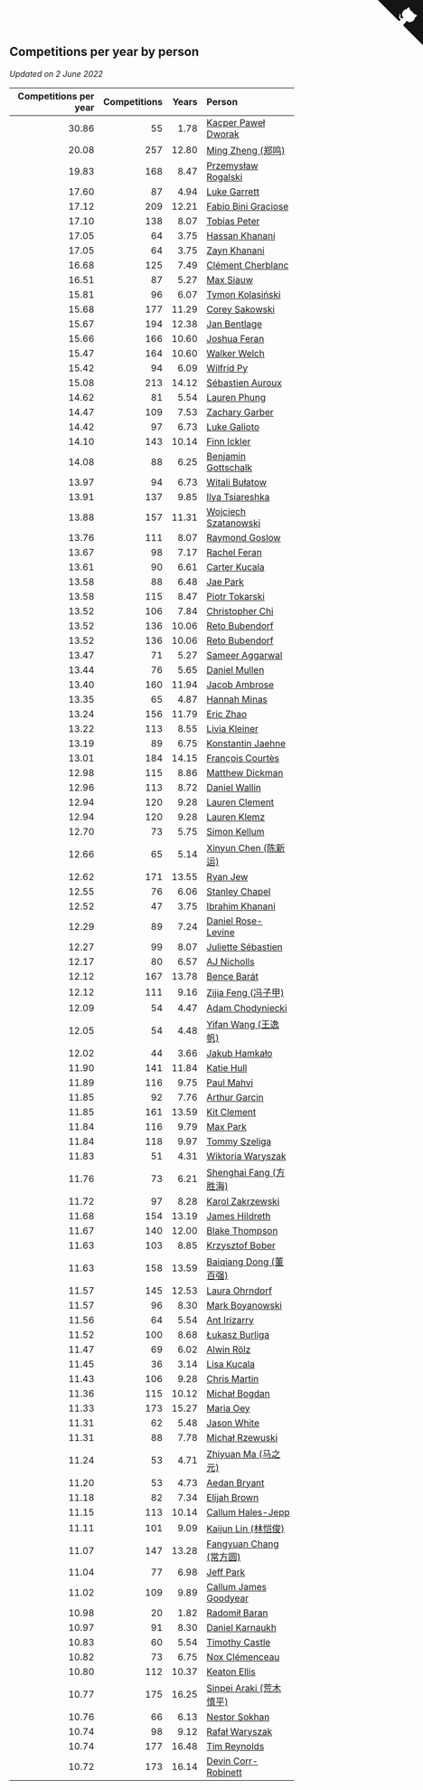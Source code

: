 ## Competitions per year by person

*Updated on  2 June 2022*

| Competitions per year | Competitions | Years | Person |
| ---: | ---: | ---: | :--- |
| 30.86 | 55 | 1.78 | [Kacper Paweł Dworak](https://www.worldcubeassociation.org/persons/2020DWOR01) |
| 20.08 | 257 | 12.80 | [Ming Zheng (郑鸣)](https://www.worldcubeassociation.org/persons/2009ZHEN11) |
| 19.83 | 168 | 8.47 | [Przemysław Rogalski](https://www.worldcubeassociation.org/persons/2013ROGA02) |
| 17.60 | 87 | 4.94 | [Luke Garrett](https://www.worldcubeassociation.org/persons/2017GARR05) |
| 17.12 | 209 | 12.21 | [Fabio Bini Graciose](https://www.worldcubeassociation.org/persons/2010GRAC02) |
| 17.10 | 138 | 8.07 | [Tobias Peter](https://www.worldcubeassociation.org/persons/2014PETE03) |
| 17.05 | 64 | 3.75 | [Hassan Khanani](https://www.worldcubeassociation.org/persons/2018KHAN26) |
| 17.05 | 64 | 3.75 | [Zayn Khanani](https://www.worldcubeassociation.org/persons/2018KHAN28) |
| 16.68 | 125 | 7.49 | [Clément Cherblanc](https://www.worldcubeassociation.org/persons/2014CHER05) |
| 16.51 | 87 | 5.27 | [Max Siauw](https://www.worldcubeassociation.org/persons/2017SIAU02) |
| 15.81 | 96 | 6.07 | [Tymon Kolasiński](https://www.worldcubeassociation.org/persons/2016KOLA02) |
| 15.68 | 177 | 11.29 | [Corey Sakowski](https://www.worldcubeassociation.org/persons/2011SAKO01) |
| 15.67 | 194 | 12.38 | [Jan Bentlage](https://www.worldcubeassociation.org/persons/2010BENT01) |
| 15.66 | 166 | 10.60 | [Joshua Feran](https://www.worldcubeassociation.org/persons/2011FERA01) |
| 15.47 | 164 | 10.60 | [Walker Welch](https://www.worldcubeassociation.org/persons/2011WELC01) |
| 15.42 | 94 | 6.09 | [Wilfrid Py](https://www.worldcubeassociation.org/persons/2016PYWI01) |
| 15.08 | 213 | 14.12 | [Sébastien Auroux](https://www.worldcubeassociation.org/persons/2008AURO01) |
| 14.62 | 81 | 5.54 | [Lauren Phung](https://www.worldcubeassociation.org/persons/2016PHUN02) |
| 14.47 | 109 | 7.53 | [Zachary Garber](https://www.worldcubeassociation.org/persons/2014GARB01) |
| 14.42 | 97 | 6.73 | [Luke Galioto](https://www.worldcubeassociation.org/persons/2015GALI02) |
| 14.10 | 143 | 10.14 | [Finn Ickler](https://www.worldcubeassociation.org/persons/2012ICKL01) |
| 14.08 | 88 | 6.25 | [Benjamin Gottschalk](https://www.worldcubeassociation.org/persons/2016GOTT01) |
| 13.97 | 94 | 6.73 | [Witali Bułatow](https://www.worldcubeassociation.org/persons/2015BUAT01) |
| 13.91 | 137 | 9.85 | [Ilya Tsiareshka](https://www.worldcubeassociation.org/persons/2012TERE01) |
| 13.88 | 157 | 11.31 | [Wojciech Szatanowski](https://www.worldcubeassociation.org/persons/2011SZAT01) |
| 13.76 | 111 | 8.07 | [Raymond Goslow](https://www.worldcubeassociation.org/persons/2014GOSL01) |
| 13.67 | 98 | 7.17 | [Rachel Feran](https://www.worldcubeassociation.org/persons/2015FERA01) |
| 13.61 | 90 | 6.61 | [Carter Kucala](https://www.worldcubeassociation.org/persons/2015KUCA01) |
| 13.58 | 88 | 6.48 | [Jae Park](https://www.worldcubeassociation.org/persons/2015PARK24) |
| 13.58 | 115 | 8.47 | [Piotr Tokarski](https://www.worldcubeassociation.org/persons/2013TOKA01) |
| 13.52 | 106 | 7.84 | [Christopher Chi](https://www.worldcubeassociation.org/persons/2014CHIC01) |
| 13.52 | 136 | 10.06 | [Reto Bubendorf](https://www.worldcubeassociation.org/persons/2012BUBE01) |
| 13.52 | 136 | 10.06 | [Reto Bubendorf](https://www.worldcubeassociation.org/persons/2012BUBE01) |
| 13.47 | 71 | 5.27 | [Sameer Aggarwal](https://www.worldcubeassociation.org/persons/2017AGGA01) |
| 13.44 | 76 | 5.65 | [Daniel Mullen](https://www.worldcubeassociation.org/persons/2016MULL04) |
| 13.40 | 160 | 11.94 | [Jacob Ambrose](https://www.worldcubeassociation.org/persons/2010AMBR01) |
| 13.35 | 65 | 4.87 | [Hannah Minas](https://www.worldcubeassociation.org/persons/2017MINA04) |
| 13.24 | 156 | 11.79 | [Eric Zhao](https://www.worldcubeassociation.org/persons/2010ZHAO19) |
| 13.22 | 113 | 8.55 | [Livia Kleiner](https://www.worldcubeassociation.org/persons/2013KLEI03) |
| 13.19 | 89 | 6.75 | [Konstantin Jaehne](https://www.worldcubeassociation.org/persons/2015JAEH01) |
| 13.01 | 184 | 14.15 | [François Courtès](https://www.worldcubeassociation.org/persons/2008COUR01) |
| 12.98 | 115 | 8.86 | [Matthew Dickman](https://www.worldcubeassociation.org/persons/2013DICK01) |
| 12.96 | 113 | 8.72 | [Daniel Wallin](https://www.worldcubeassociation.org/persons/2013WALL03) |
| 12.94 | 120 | 9.28 | [Lauren Clement](https://www.worldcubeassociation.org/persons/2013KLEM01) |
| 12.94 | 120 | 9.28 | [Lauren Klemz](https://www.worldcubeassociation.org/persons/2013KLEM01) |
| 12.70 | 73 | 5.75 | [Simon Kellum](https://www.worldcubeassociation.org/persons/2016KELL12) |
| 12.66 | 65 | 5.14 | [Xinyun Chen (陈新运)](https://www.worldcubeassociation.org/persons/2017CHEN36) |
| 12.62 | 171 | 13.55 | [Ryan Jew](https://www.worldcubeassociation.org/persons/2008JEWR01) |
| 12.55 | 76 | 6.06 | [Stanley Chapel](https://www.worldcubeassociation.org/persons/2016CHAP04) |
| 12.52 | 47 | 3.75 | [Ibrahim Khanani](https://www.worldcubeassociation.org/persons/2018KHAN27) |
| 12.29 | 89 | 7.24 | [Daniel Rose-Levine](https://www.worldcubeassociation.org/persons/2015ROSE01) |
| 12.27 | 99 | 8.07 | [Juliette Sébastien](https://www.worldcubeassociation.org/persons/2014SEBA01) |
| 12.17 | 80 | 6.57 | [AJ Nicholls](https://www.worldcubeassociation.org/persons/2015NICH04) |
| 12.12 | 167 | 13.78 | [Bence Barát](https://www.worldcubeassociation.org/persons/2008BARA01) |
| 12.12 | 111 | 9.16 | [Zijia Feng (冯子甲)](https://www.worldcubeassociation.org/persons/2013FENG02) |
| 12.09 | 54 | 4.47 | [Adam Chodyniecki](https://www.worldcubeassociation.org/persons/2017CHOD02) |
| 12.05 | 54 | 4.48 | [Yifan Wang (王逸帆)](https://www.worldcubeassociation.org/persons/2017WANY29) |
| 12.02 | 44 | 3.66 | [Jakub Hamkało](https://www.worldcubeassociation.org/persons/2018HAMK01) |
| 11.90 | 141 | 11.84 | [Katie Hull](https://www.worldcubeassociation.org/persons/2010HULL01) |
| 11.89 | 116 | 9.75 | [Paul Mahvi](https://www.worldcubeassociation.org/persons/2012MAHV01) |
| 11.85 | 92 | 7.76 | [Arthur Garcin](https://www.worldcubeassociation.org/persons/2014GARC27) |
| 11.85 | 161 | 13.59 | [Kit Clement](https://www.worldcubeassociation.org/persons/2008CLEM01) |
| 11.84 | 116 | 9.79 | [Max Park](https://www.worldcubeassociation.org/persons/2012PARK03) |
| 11.84 | 118 | 9.97 | [Tommy Szeliga](https://www.worldcubeassociation.org/persons/2012SZEL01) |
| 11.83 | 51 | 4.31 | [Wiktoria Waryszak](https://www.worldcubeassociation.org/persons/2018WARY01) |
| 11.76 | 73 | 6.21 | [Shenghai Fang (方胜海)](https://www.worldcubeassociation.org/persons/2016FANG01) |
| 11.72 | 97 | 8.28 | [Karol Zakrzewski](https://www.worldcubeassociation.org/persons/2014ZAKR01) |
| 11.68 | 154 | 13.19 | [James Hildreth](https://www.worldcubeassociation.org/persons/2009HILD01) |
| 11.67 | 140 | 12.00 | [Blake Thompson](https://www.worldcubeassociation.org/persons/2010THOM03) |
| 11.63 | 103 | 8.85 | [Krzysztof Bober](https://www.worldcubeassociation.org/persons/2013BOBE01) |
| 11.63 | 158 | 13.59 | [Baiqiang Dong (董百强)](https://www.worldcubeassociation.org/persons/2008DONG06) |
| 11.57 | 145 | 12.53 | [Laura Ohrndorf](https://www.worldcubeassociation.org/persons/2009OHRN01) |
| 11.57 | 96 | 8.30 | [Mark Boyanowski](https://www.worldcubeassociation.org/persons/2014BOYA01) |
| 11.56 | 64 | 5.54 | [Ant Irizarry](https://www.worldcubeassociation.org/persons/2016IRIZ02) |
| 11.52 | 100 | 8.68 | [Łukasz Burliga](https://www.worldcubeassociation.org/persons/2013BURL01) |
| 11.47 | 69 | 6.02 | [Alwin Rölz](https://www.worldcubeassociation.org/persons/2016ROLZ01) |
| 11.45 | 36 | 3.14 | [Lisa Kucala](https://www.worldcubeassociation.org/persons/2019KUCA01) |
| 11.43 | 106 | 9.28 | [Chris Martin](https://www.worldcubeassociation.org/persons/2013MART03) |
| 11.36 | 115 | 10.12 | [Michał Bogdan](https://www.worldcubeassociation.org/persons/2012BOGD01) |
| 11.33 | 173 | 15.27 | [Maria Oey](https://www.worldcubeassociation.org/persons/2007OEYM01) |
| 11.31 | 62 | 5.48 | [Jason White](https://www.worldcubeassociation.org/persons/2016WHIT16) |
| 11.31 | 88 | 7.78 | [Michał Rzewuski](https://www.worldcubeassociation.org/persons/2014RZEW01) |
| 11.24 | 53 | 4.71 | [Zhiyuan Ma (马之元)](https://www.worldcubeassociation.org/persons/2017MAZH04) |
| 11.20 | 53 | 4.73 | [Aedan Bryant](https://www.worldcubeassociation.org/persons/2017BRYA06) |
| 11.18 | 82 | 7.34 | [Elijah Brown](https://www.worldcubeassociation.org/persons/2015BROW03) |
| 11.15 | 113 | 10.14 | [Callum Hales-Jepp](https://www.worldcubeassociation.org/persons/2012HALE01) |
| 11.11 | 101 | 9.09 | [Kaijun Lin (林恺俊)](https://www.worldcubeassociation.org/persons/2013LINK01) |
| 11.07 | 147 | 13.28 | [Fangyuan Chang (常方圆)](https://www.worldcubeassociation.org/persons/2009CHAN04) |
| 11.04 | 77 | 6.98 | [Jeff Park](https://www.worldcubeassociation.org/persons/2015PARK08) |
| 11.02 | 109 | 9.89 | [Callum James Goodyear](https://www.worldcubeassociation.org/persons/2012GOOD02) |
| 10.98 | 20 | 1.82 | [Radomił Baran](https://www.worldcubeassociation.org/persons/2020BARA02) |
| 10.97 | 91 | 8.30 | [Daniel Karnaukh](https://www.worldcubeassociation.org/persons/2014KARN02) |
| 10.83 | 60 | 5.54 | [Timothy Castle](https://www.worldcubeassociation.org/persons/2016CAST48) |
| 10.82 | 73 | 6.75 | [Nox Clémenceau](https://www.worldcubeassociation.org/persons/2015CLEM03) |
| 10.80 | 112 | 10.37 | [Keaton Ellis](https://www.worldcubeassociation.org/persons/2012ELLI01) |
| 10.77 | 175 | 16.25 | [Sinpei Araki (荒木慎平)](https://www.worldcubeassociation.org/persons/2006ARAK01) |
| 10.76 | 66 | 6.13 | [Nestor Sokhan](https://www.worldcubeassociation.org/persons/2016SOKH01) |
| 10.74 | 98 | 9.12 | [Rafał Waryszak](https://www.worldcubeassociation.org/persons/2013WARY01) |
| 10.74 | 177 | 16.48 | [Tim Reynolds](https://www.worldcubeassociation.org/persons/2005REYN01) |
| 10.72 | 173 | 16.14 | [Devin Corr-Robinett](https://www.worldcubeassociation.org/persons/2006CORR01) |


<a href="https://github.com/JustinTimeCuber/wca_statistics" class="github-corner" aria-label="View source on Github"><svg width="80" height="80" viewBox="0 0 250 250" style="fill:#151513; color:#fff; position: absolute; top: 0; border: 0; right: 0;" aria-hidden="true"><path d="M0,0 L115,115 L130,115 L142,142 L250,250 L250,0 Z"></path><path d="M128.3,109.0 C113.8,99.7 119.0,89.6 119.0,89.6 C122.0,82.7 120.5,78.6 120.5,78.6 C119.2,72.0 123.4,76.3 123.4,76.3 C127.3,80.9 125.5,87.3 125.5,87.3 C122.9,97.6 130.6,101.9 134.4,103.2" fill="currentColor" style="transform-origin: 130px 106px;" class="octo-arm"></path><path d="M115.0,115.0 C114.9,115.1 118.7,116.5 119.8,115.4 L133.7,101.6 C136.9,99.2 139.9,98.4 142.2,98.6 C133.8,88.0 127.5,74.4 143.8,58.0 C148.5,53.4 154.0,51.2 159.7,51.0 C160.3,49.4 163.2,43.6 171.4,40.1 C171.4,40.1 176.1,42.5 178.8,56.2 C183.1,58.6 187.2,61.8 190.9,65.4 C194.5,69.0 197.7,73.2 200.1,77.6 C213.8,80.2 216.3,84.9 216.3,84.9 C212.7,93.1 206.9,96.0 205.4,96.6 C205.1,102.4 203.0,107.8 198.3,112.5 C181.9,128.9 168.3,122.5 157.7,114.1 C157.9,116.9 156.7,120.9 152.7,124.9 L141.0,136.5 C139.8,137.7 141.6,141.9 141.8,141.8 Z" fill="currentColor" class="octo-body"></path></svg></a><style>.github-corner:hover .octo-arm{animation:octocat-wave 560ms ease-in-out}@keyframes octocat-wave{0%,100%{transform:rotate(0)}20%,60%{transform:rotate(-25deg)}40%,80%{transform:rotate(10deg)}}@media (max-width:500px){.github-corner:hover .octo-arm{animation:none}.github-corner .octo-arm{animation:octocat-wave 560ms ease-in-out}}</style>
